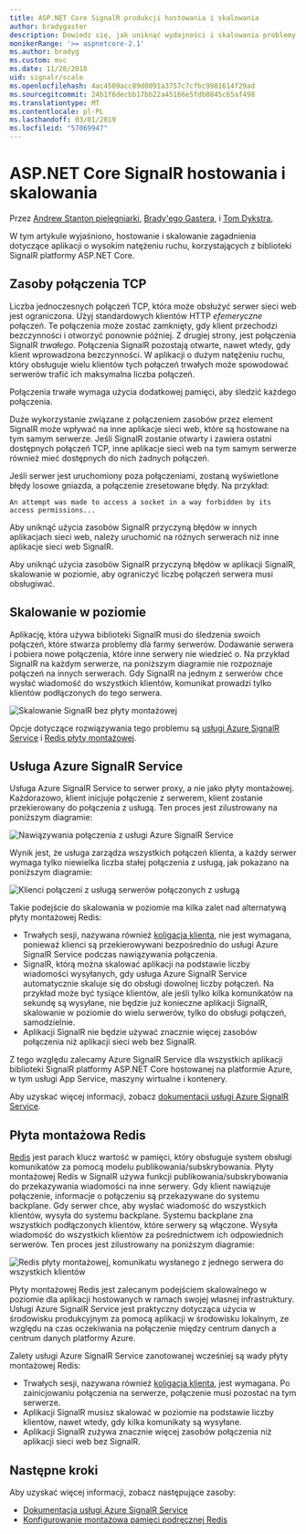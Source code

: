 ```yaml
---
title: ASP.NET Core SignalR produkcji hostowania i skalowania
author: bradygaster
description: Dowiedz się, jak uniknąć wydajności i skalowania problemy w aplikacjach korzystających z biblioteki SignalR platformy ASP.NET Core.
monikerRange: '>= aspnetcore-2.1'
ms.author: bradyg
ms.custom: mvc
ms.date: 11/28/2018
uid: signalr/scale
ms.openlocfilehash: 4ac4509acc89d0091a3757c7cfbc9981614f29ad
ms.sourcegitcommit: 24b1f6decbb17bb22a45166e5fdb0845c65af498
ms.translationtype: MT
ms.contentlocale: pl-PL
ms.lasthandoff: 03/01/2019
ms.locfileid: "57069947"
---
```

# <a name="aspnet-core-signalr-hosting-and-scaling"></a>ASP.NET Core SignalR hostowania i skalowania

Przez [Andrew Stanton pielęgniarki](https://twitter.com/anurse), [Brady'ego Gastera](https://twitter.com/bradygaster), i [Tom Dykstra](https://github.com/tdykstra),

W tym artykule wyjaśniono, hostowanie i skalowanie zagadnienia dotyczące aplikacji o wysokim natężeniu ruchu, korzystających z biblioteki SignalR platformy ASP.NET Core.

## <a name="tcp-connection-resources"></a>Zasoby połączenia TCP

Liczba jednoczesnych połączeń TCP, która może obsłużyć serwer sieci web jest ograniczona. Użyj standardowych klientów HTTP *efemeryczne* połączeń. Te połączenia może zostać zamknięty, gdy klient przechodzi bezczynności i otworzyć ponownie później. Z drugiej strony, jest połączenia SignalR *trwałego*. Połączenia SignalR pozostają otwarte, nawet wtedy, gdy klient wprowadzona bezczynności. W aplikacji o dużym natężeniu ruchu, który obsługuje wielu klientów tych połączeń trwałych może spowodować serwerów trafić ich maksymalna liczba połączeń.

Połączenia trwałe wymaga użycia dodatkowej pamięci, aby śledzić każdego połączenia.

Duże wykorzystanie związane z połączeniem zasobów przez element SignalR może wpływać na inne aplikacje sieci web, które są hostowane na tym samym serwerze. Jeśli SignalR zostanie otwarty i zawiera ostatni dostępnych połączeń TCP, inne aplikacje sieci web na tym samym serwerze również mieć dostępnych do nich żadnych połączeń.

Jeśli serwer jest uruchomiony poza połączeniami, zostaną wyświetlone błędy losowe gniazda, a połączenie zresetowane błędy. Na przykład:

```
An attempt was made to access a socket in a way forbidden by its access permissions...
```

Aby uniknąć użycia zasobów SignalR przyczyną błędów w innych aplikacjach sieci web, należy uruchomić na różnych serwerach niż inne aplikacje sieci web SignalR.

Aby uniknąć użycia zasobów SignalR przyczyną błędów w aplikacji SignalR, skalowanie w poziomie, aby ograniczyć liczbę połączeń serwera musi obsługiwać.

## <a name="scale-out"></a>Skalowanie w poziomie

Aplikację, która używa biblioteki SignalR musi do śledzenia swoich połączeń, które stwarza problemy dla farmy serwerów. Dodawanie serwera i pobiera nowe połączenia, które inne serwery nie wiedzieć o. Na przykład SignalR na każdym serwerze, na poniższym diagramie nie rozpoznaje połączeń na innych serwerach. Gdy SignalR na jednym z serwerów chce wysłać wiadomość do wszystkich klientów, komunikat prowadzi tylko klientów podłączonych do tego serwera.

![Skalowanie SignalR bez płyty montażowej](scale/_static/scale-no-backplane.png)

Opcje dotyczące rozwiązywania tego problemu są [usługi Azure SignalR Service](#azure-signalr-service) i [Redis płyty montażowej](#redis-backplane).

## <a name="azure-signalr-service"></a>Usługa Azure SignalR Service

Usługa Azure SignalR Service to serwer proxy, a nie jako płyty montażowej. Każdorazowo, klient inicjuje połączenie z serwerem, klient zostanie przekierowany do połączenia z usługą. Ten proces jest zilustrowany na poniższym diagramie:

![Nawiązywania połączenia z usługi Azure SignalR Service](scale/_static/azure-signalr-service-one-connection.png)

Wynik jest, że usługa zarządza wszystkich połączeń klienta, a każdy serwer wymaga tylko niewielka liczba stałej połączenia z usługą, jak pokazano na poniższym diagramie:

![Klienci połączeni z usługą serwerów połączonych z usługą](scale/_static/azure-signalr-service-multiple-connections.png)

Takie podejście do skalowania w poziomie ma kilka zalet nad alternatywą płyty montażowej Redis:

* Trwałych sesji, nazywana również [koligacja klienta](/iis/extensions/configuring-application-request-routing-arr/http-load-balancing-using-application-request-routing#step-3---configure-client-affinity), nie jest wymagana, ponieważ klienci są przekierowywani bezpośrednio do usługi Azure SignalR Service podczas nawiązywania połączenia.
* SignalR, którą można skalować aplikacji na podstawie liczby wiadomości wysyłanych, gdy usługa Azure SignalR Service automatycznie skaluje się do obsługi dowolnej liczby połączeń. Na przykład może być tysiące klientów, ale jeśli tylko kilka komunikatów na sekundę są wysyłane, nie będzie już konieczne aplikacji SignalR, skalowanie w poziomie do wielu serwerów, tylko do obsługi połączeń, samodzielnie.
* Aplikacji SignalR nie będzie używać znacznie więcej zasobów połączenia niż aplikacji sieci web bez SignalR.

Z tego względu zalecamy Azure SignalR Service dla wszystkich aplikacji biblioteki SignalR platformy ASP.NET Core hostowanej na platformie Azure, w tym usługi App Service, maszyny wirtualne i kontenery.

Aby uzyskać więcej informacji, zobacz [dokumentacji usługi Azure SignalR Service](/azure/azure-signalr/signalr-overview).

## <a name="redis-backplane"></a>Płyta montażowa Redis

[Redis](https://redis.io/) jest parach klucz wartość w pamięci, który obsługuje system obsługi komunikatów za pomocą modelu publikowania/subskrybowania. Płyty montażowej Redis w SignalR używa funkcji publikowania/subskrybowania do przekazywania wiadomości na inne serwery. Gdy klient nawiązuje połączenie, informacje o połączeniu są przekazywane do systemu backplane. Gdy serwer chce, aby wysłać wiadomość do wszystkich klientów, wysyła do systemu backplane. Systemu backplane zna wszystkich podłączonych klientów, które serwery są włączone. Wysyła wiadomość do wszystkich klientów za pośrednictwem ich odpowiednich serwerów. Ten proces jest zilustrowany na poniższym diagramie:

![Redis płyty montażowej, komunikatu wysłanego z jednego serwera do wszystkich klientów](scale/_static/redis-backplane.png)

Płyty montażowej Redis jest zalecanym podejściem skalowalnego w poziomie dla aplikacji hostowanych w ramach swojej własnej infrastruktury. Usługi Azure SignalR Service jest praktyczny dotycząca użycia w środowisku produkcyjnym za pomocą aplikacji w środowisku lokalnym, ze względu na czas oczekiwania na połączenie między centrum danych a centrum danych platformy Azure.

Zalety usługi Azure SignalR Service zanotowanej wcześniej są wady płyty montażowej Redis:

* Trwałych sesji, nazywana również [koligacja klienta](/iis/extensions/configuring-application-request-routing-arr/http-load-balancing-using-application-request-routing#step-3---configure-client-affinity), jest wymagana. Po zainicjowaniu połączenia na serwerze, połączenie musi pozostać na tym serwerze.
* Aplikacji SignalR musisz skalować w poziomie na podstawie liczby klientów, nawet wtedy, gdy kilka komunikaty są wysyłane.
* Aplikacji SignalR zużywa znacznie więcej zasobów połączenia niż aplikacji sieci web bez SignalR.

## <a name="next-steps"></a>Następne kroki

Aby uzyskać więcej informacji, zobacz następujące zasoby:

* [Dokumentacja usługi Azure SignalR Service](/azure/azure-signalr/signalr-overview)
* [Konfigurowanie montażowa pamięci podręcznej Redis](xref:signalr/redis-backplane)
